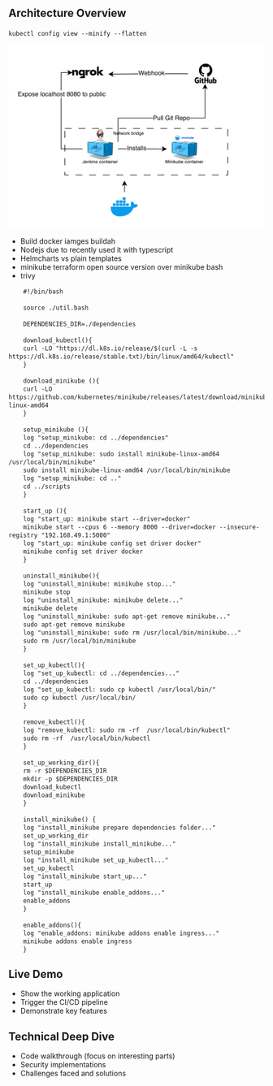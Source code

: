 
## Architecture Overview

`kubectl config view --minify --flatten`

![Alt image pull error](docs/images/high-level-architecture.png)

- Build docker iamges buildah
- Nodejs due to recently used it with typescript
- Helmcharts vs plain templates
- minikube terraform open source version over minikube bash
- trivy


```
    #!/bin/bash

    source ./util.bash

    DEPENDENCIES_DIR=./dependencies

    download_kubectl(){
    curl -LO "https://dl.k8s.io/release/$(curl -L -s https://dl.k8s.io/release/stable.txt)/bin/linux/amd64/kubectl"
    }

    download_minikube (){
    curl -LO https://github.com/kubernetes/minikube/releases/latest/download/minikube-linux-amd64
    }
    
    setup_minikube (){
    log "setup_minikube: cd ../dependencies"
    cd ../dependencies
    log "setup_minikube: sudo install minikube-linux-amd64 /usr/local/bin/minikube"
    sudo install minikube-linux-amd64 /usr/local/bin/minikube
    log "setup_minikube: cd .."
    cd ../scripts
    }

    start_up (){
    log "start_up: minikube start --driver=docker"
    minikube start --cpus 6 --memory 8000 --driver=docker --insecure-registry "192.168.49.1:5000"
    log "start_up: minikube config set driver docker"
    minikube config set driver docker
    }

    uninstall_minikube(){
    log "uninstall_minikube: minikube stop..."
    minikube stop
    log "uninstall_minikube: minikube delete..."
    minikube delete
    log "uninstall_minikube: sudo apt-get remove minikube..."
    sudo apt-get remove minikube
    log "uninstall_minikube: sudo rm /usr/local/bin/minikube..."
    sudo rm /usr/local/bin/minikube
    }

    set_up_kubectl(){
    log "set_up_kubectl: cd ../dependencies..."
    cd ../dependencies
    log "set_up_kubectl: sudo cp kubectl /usr/local/bin/"
    sudo cp kubectl /usr/local/bin/
    }

    remove_kubectl(){
    log "remove_kubectl: sudo rm -rf  /usr/local/bin/kubectl"
    sudo rm -rf  /usr/local/bin/kubectl
    }

    set_up_working_dir(){
    rm -r $DEPENDENCIES_DIR
    mkdir -p $DEPENDENCIES_DIR
    download_kubectl
    download_minikube
    }

    install_minikube() {
    log "install_minikube prepare dependencies folder..."
    set_up_working_dir
    log "install_minikube install_minikube..."
    setup_minikube
    log "install_minikube set_up_kubectl..."
    set_up_kubectl
    log "install_minikube start_up..."
    start_up
    log "install_minikube enable_addons..."
    enable_addons
    }

    enable_addons(){
    log "enable_addons: minikube addons enable ingress..."
    minikube addons enable ingress
    }
```

## Live Demo
- Show the working application
- Trigger the CI/CD pipeline
- Demonstrate key features

## Technical Deep Dive

- Code walkthrough (focus on interesting parts)
- Security implementations
- Challenges faced and solutions